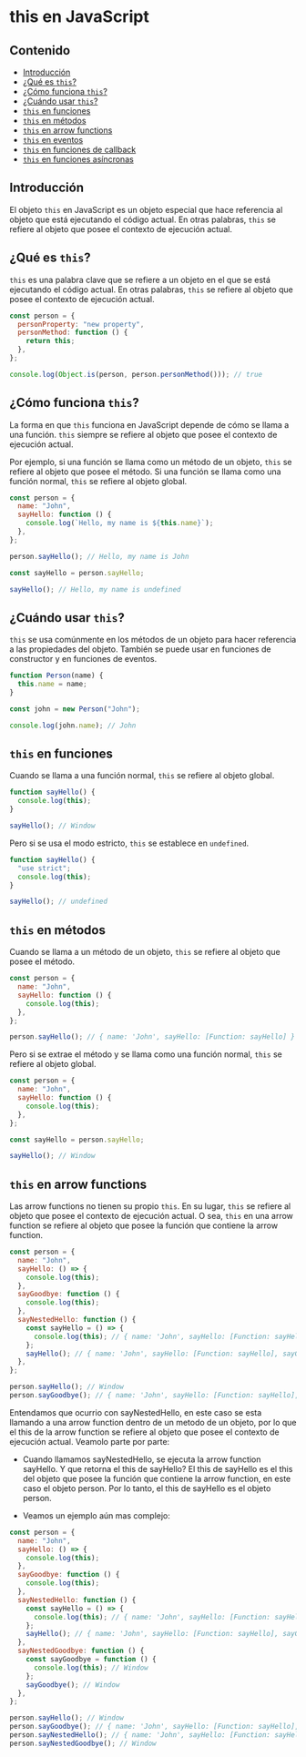 # this en JavaScript

## Contenido

- [Introducción](#introducción)
- [¿Qué es `this`?](#qué-es-this)
- [¿Cómo funciona `this`?](#cómo-funciona-this)
- [¿Cuándo usar `this`?](#cuándo-usar-this)
- [`this` en funciones](#this-en-funciones)
- [`this` en métodos](#this-en-métodos)
- [`this` en arrow functions](#this-en-arrow-functions)
- [`this` en eventos](#this-en-eventos)
- [`this` en funciones de callback](#this-en-funciones-de-callback)
- [`this` en funciones asíncronas](#this-en-funciones-asíncronas)

## Introducción

El objeto `this` en JavaScript es un objeto especial que hace referencia al objeto que está ejecutando el código actual. En otras palabras, `this` se refiere al objeto que posee el contexto de ejecución actual.

## ¿Qué es `this`?

`this` es una palabra clave que se refiere a un objeto en el que se está ejecutando el código actual. En otras palabras, `this` se refiere al objeto que posee el contexto de ejecución actual.

```javascript
const person = {
  personProperty: "new property",
  personMethod: function () {
    return this;
  },
};

console.log(Object.is(person, person.personMethod())); // true
```

## ¿Cómo funciona `this`?

La forma en que `this` funciona en JavaScript depende de cómo se llama a una función. `this` siempre se refiere al objeto que posee el contexto de ejecución actual.

Por ejemplo, si una función se llama como un método de un objeto, `this` se refiere al objeto que posee el método. Si una función se llama como una función normal, `this` se refiere al objeto global.

```javascript
const person = {
  name: "John",
  sayHello: function () {
    console.log(`Hello, my name is ${this.name}`);
  },
};

person.sayHello(); // Hello, my name is John

const sayHello = person.sayHello;

sayHello(); // Hello, my name is undefined
```

## ¿Cuándo usar `this`?

`this` se usa comúnmente en los métodos de un objeto para hacer referencia a las propiedades del objeto. También se puede usar en funciones de constructor y en funciones de eventos.

```javascript
function Person(name) {
  this.name = name;
}

const john = new Person("John");

console.log(john.name); // John
```

## `this` en funciones

Cuando se llama a una función normal, `this` se refiere al objeto global.

```javascript
function sayHello() {
  console.log(this);
}

sayHello(); // Window
```

Pero si se usa el modo estricto, `this` se establece en `undefined`.

```javascript
function sayHello() {
  "use strict";
  console.log(this);
}

sayHello(); // undefined
```

## `this` en métodos

Cuando se llama a un método de un objeto, `this` se refiere al objeto que posee el método.

```javascript
const person = {
  name: "John",
  sayHello: function () {
    console.log(this);
  },
};

person.sayHello(); // { name: 'John', sayHello: [Function: sayHello] }
```

Pero si se extrae el método y se llama como una función normal, `this` se refiere al objeto global.

```javascript
const person = {
  name: "John",
  sayHello: function () {
    console.log(this);
  },
};

const sayHello = person.sayHello;

sayHello(); // Window
```

## `this` en arrow functions

Las arrow functions no tienen su propio `this`. En su lugar, `this` se refiere al objeto que posee el contexto de ejecución actual. O sea, `this` en una arrow function se refiere al objeto que posee la función que contiene la arrow function.

```javascript
const person = {
  name: "John",
  sayHello: () => {
    console.log(this);
  },
  sayGoodbye: function () {
    console.log(this);
  },
  sayNestedHello: function () {
    const sayHello = () => {
      console.log(this); // { name: 'John', sayHello: [Function: sayHello], sayGoodbye: [Function: sayGoodbye], sayNestedHello: [Function: sayNestedHello] }
    };
    sayHello(); // { name: 'John', sayHello: [Function: sayHello], sayGoodbye: [Function: sayGoodbye], sayNestedHello: [Function: sayNestedHello] }
  },
};

person.sayHello(); // Window
person.sayGoodbye(); // { name: 'John', sayHello: [Function: sayHello], sayGoodbye: [Function: sayGoodbye] }
```

Entendamos que ocurrio con sayNestedHello, en este caso se esta llamando a una arrow function dentro de un metodo de un objeto, por lo que el this de la arrow function se refiere al objeto que posee el contexto de ejecución actual. Veamolo parte por parte:

- Cuando llamamos sayNestedHello, se ejecuta la arrow function sayHello. Y que retorna el this de sayHello? El this de sayHello es el this del objeto que posee la función que contiene la arrow function, en este caso el objeto person. Por lo tanto, el this de sayHello es el objeto person.

- Veamos un ejemplo aún mas complejo:

```javascript
const person = {
  name: "John",
  sayHello: () => {
    console.log(this);
  },
  sayGoodbye: function () {
    console.log(this);
  },
  sayNestedHello: function () {
    const sayHello = () => {
      console.log(this); // { name: 'John', sayHello: [Function: sayHello], sayGoodbye: [Function: sayGoodbye], sayNestedHello: [Function: sayNestedHello] }
    };
    sayHello(); // { name: 'John', sayHello: [Function: sayHello], sayGoodbye: [Function: sayGoodbye], sayNestedHello: [Function: sayNestedHello] }
  },
  sayNestedGoodbye: function () {
    const sayGoodbye = function () {
      console.log(this); // Window
    };
    sayGoodbye(); // Window
  },
};

person.sayHello(); // Window
person.sayGoodbye(); // { name: 'John', sayHello: [Function: sayHello], sayGoodbye: [Function: sayGoodbye] }
person.sayNestedHello(); // { name: 'John', sayHello: [Function: sayHello], sayGoodbye: [Function: sayGoodbye], sayNestedHello: [Function: sayNestedHello] }
person.sayNestedGoodbye(); // Window
```
